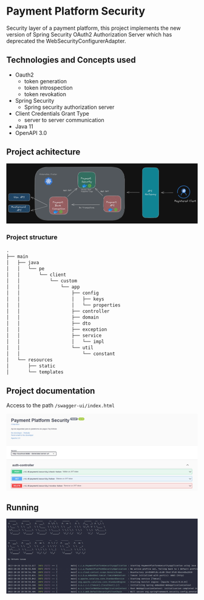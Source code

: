 # Payment Platform Security
Security layer of a payment platform, this project implements the 
new version of Spring Security OAuth2 Authorization Server which has deprecated the WebSecurityConfigurerAdapter.

## Technologies and Concepts used

- Oauth2
  - token generation
  - token introspection
  - token revokation
- Spring Security
  - Spring security authorization server
- Client Credentials Grant Type
  - server to server communication
- Java 11
- OpenAPI 3.0 

## Project achitecture

![](resources/draw-architecture.png)

### Project structure
```
.
├── main
│   ├── java
│   │   └── pe
│   │       └── client
│   │           └── custom
│   │               └── app
│   │                   ├── config
│   │                   │   ├── keys
│   │                   │   └── properties
│   │                   ├── controller
│   │                   ├── domain
│   │                   ├── dto
│   │                   ├── exception
│   │                   ├── service
│   │                   │   └── impl
│   │                   └── util
│   │                       └── constant
│   └── resources
│       ├── static
│       └── templates
```

## Project documentation

Access to the path `/swagger-ui/index.html`

![](resources/swagger-page-image.jpeg)

## Running

![](resources/server.png)
